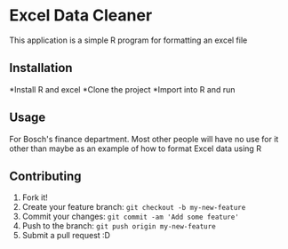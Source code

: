 # Excel Data Cleaner

This application is a simple R program for formatting an excel file

## Installation

*Install R and excel
*Clone the project
*Import into R and run

## Usage

For Bosch's finance department. Most other people will have no use for it other than maybe as an example of how to format Excel data using R

## Contributing

1. Fork it!
2. Create your feature branch: `git checkout -b my-new-feature`
3. Commit your changes: `git commit -am 'Add some feature'`
4. Push to the branch: `git push origin my-new-feature`
5. Submit a pull request :D
